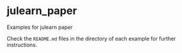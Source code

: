 # julearn_paper
Examples for julearn paper

Check the `README.md` files in the directory of each example for further instructions.

